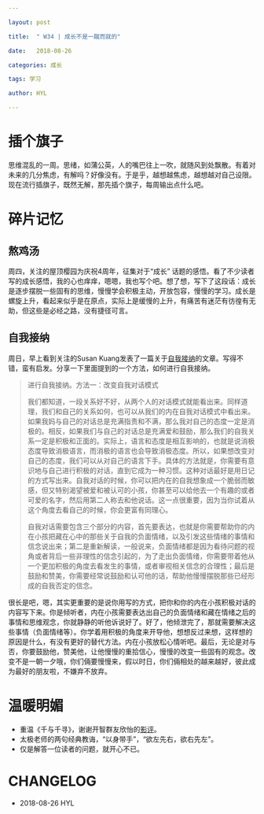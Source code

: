 ```yaml
---

layout: post

title:  " W34 | 成长不是一蹴而就的"

date:   2018-08-26

categories: 成长

tags: 学习

author: HYL

---
```




# 插个旗子

思维混乱的一周。思绪，如蒲公英，人的嘴巴往上一吹，就随风到处飘散。有着对未来的几分焦虑，有解吗？好像没有。于是乎，越想越焦虑，越想越对自己设限。
现在流行插旗子，既然无解，那先插个旗子，每周输出点什么吧。



# 碎片记忆

## 熬鸡汤

周四，关注的屋顶樱园为庆祝4周年，征集对于“成长” 话题的感悟。看了不少读者写的成长感悟，我的心也痒痒，嗯嗯，我也写个吧。想了想，写下了这段话：成长是逐步摆脱一些固有的思维，慢慢学会积极主动，开放包容，慢慢的学习。成长是螺旋上升，看起来似乎是在原点，实际上是缓慢的上升，有痛苦有迷茫有彷徨有无助，但这些是必经之路，没有捷径可言。



## 自我接纳

周日，早上看到关注的Susan Kuang发表了一篇关于[自我接纳](https://mp.weixin.qq.com/s/lisQCap1xwkrQSGu2mmJ5g)的文章。写得不错，蛮有启发。分享一下里面提到的一个方法，如何进行自我接纳。

> 进行自我接纳。方法一：改变自我对话模式 
>
> 我们都知道，一段关系好不好，从两个人的对话模式就能看出来。同样道理，我们和自己的关系如何，也可以从我们的内在自我对话模式中看出来。如果我妈与自己的对话总是充满指责和不满，那么我对自己的态度一定是消极的。相反，如果我们与自己的对话总是充满爱和鼓励，那么我们的自我关系一定是积极和正面的。实际上，语言和态度是相互影响的，也就是说消极态度导致消极语言，而消极的语言也会导致消极态度。所以，如果想改变对自己的态度，我们可以从对自己的语言下手。具体的方法就是，你需要有意识地与自己进行积极的对话，直到它成为一种习惯。这种对话最好是用日记的方式写出来。自我对话的时候，你可以把内在的自我想象成一个脆弱而敏感，但又特别渴望被爱和被认可的小孩，你甚至可以给他去一个有趣的或者可爱的名字，然后用第二人称去和他说话。这一点很重要，因为当你试着从这个角度去看自己的时候，你会更富有同理心。 
>
> 自我对话需要包含三个部分的内容，首先要表达，也就是你需要帮助你的内在小孩把藏在心中的那些关于自我的负面情绪，以及引发这些情绪的事情和信念说出来；第二是重新解读，一般说来，负面情绪都是因为看待问题的视角或者背后一些非理性的信念引起的，为了走出负面情绪，你需要带着他从一个更加积极的角度去看发生的事情，或者审视相关信念的合理性；最后是鼓励和赞美，你需要经常说鼓励和认可他的话，帮助他慢慢摆脱那些已经形成的自我否定的信念。





很长是吧，嗯，其实更重要的是说你用写的方式，把你和你的内在小孩积极对话的内容写下来。你是倾听者，内在小孩需要表达出自己的负面情绪和藏在情绪之后的事情和思维观念，你就静静的听他诉说好了。好了，他倾泄完了，那就需要解决这些事情（负面情绪等）。你学着用积极的角度来开导他，想想反过来想，这样想的原因是什么，有没有更好的替代方法。内在小孩放松心情听吧。最后，无论是对与否，你要鼓励他，赞美他，让他慢慢的重拾信心，慢慢的改变一些固有的观念。改变不是一朝一夕哦，你们倆要慢慢来，假以时日，你们倆相处的越来越好，彼此成为最好的朋友啦，不嫌弃不放弃。



# 温暖明媚

- 重温《千与千寻》，谢谢开智群友欣怡的[影评](https://mp.weixin.qq.com/s/Ql5ifIO6U1tMPq6EhyvdlA)。
- 太极老师的两句经典教诲，“以身带手”，“欲左先右，欲右先左”。
- 仅是解答一位读者的问题，就开心不已。



# CHANGELOG

- 2018-08-26 HYL


